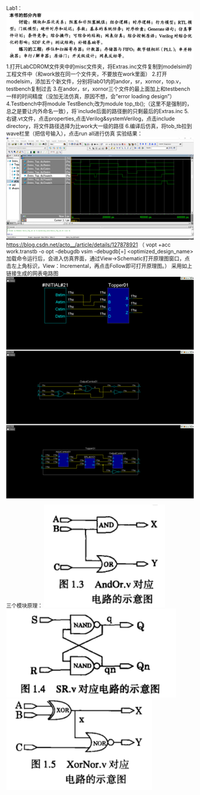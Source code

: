  
Lab1：
![](https://github.com/lizejia2361/-/blob/main/Lab1/%E6%9C%AC%E4%B9%A6%E9%83%A8%E5%88%86%E5%86%85%E5%AE%B9.png)
1.打开LabCDROM文件夹中的misc文件夹，将Extras.inc文件复制到modelsim的工程文件中（和work放在同一个文件夹，不要放在work里面）
2.打开modelsim，添加五个新文件，分别将lab01内的andor，sr，xornor，top.v，testbench复制过去
3.在andor，sr，xornor三个文件的最上面加上和testbench一样的时间精度（没加无法仿真，原因不想，会”error loading design”）
4.Testbench中将module TestBench;改为module top_tb();（这里不是强制的，总之是要让内外命名一致），将`include后面的路径删的只剩最后的Extras.inc
5.右键.vt文件，点击properties,点击Verilog&systemVerilog，点击include directory，将文件路径选择为比work大一级的路径
6.编译后仿真，将tob_tb拉到wave栏里（把信号输入），点击run all进行仿真
实验结果：
 ![](https://github.com/lizejia2361/-/blob/main/Lab1/%E5%AE%9E%E9%AA%8C%E7%BB%93%E6%9E%9C.png)
https://blog.csdn.net/acto__/article/details/127878921
（  vopt +acc work.transtb -o opt -debugdb
vsim -debugdb[=<dbname>] <optimized_design_name>
加载命令运行后，会进入仿真界面，通过View->Schematic打开原理图窗口，点击左上角标识，View：Incremental，再点击Follow即可打开原理图。）
采用如上链接生成的网表电路图
![](https://github.com/lizejia2361/-/blob/main/Lab1/%E7%BD%91%E8%A1%A8%E4%B8%80.png)
![](https://github.com/lizejia2361/-/blob/main/Lab1/%E7%BD%91%E8%A1%A82.png)
![](https://github.com/lizejia2361/-/blob/main/Lab1/%E7%BD%91%E8%A1%A83.png)

 
 
三个模块原理：
![](https://github.com/lizejia2361/-/blob/main/Lab1/andor.png)
![](https://github.com/lizejia2361/-/blob/main/Lab1/sr.png)
![](https://github.com/lizejia2361/-/blob/main/Lab1/xor.png)


